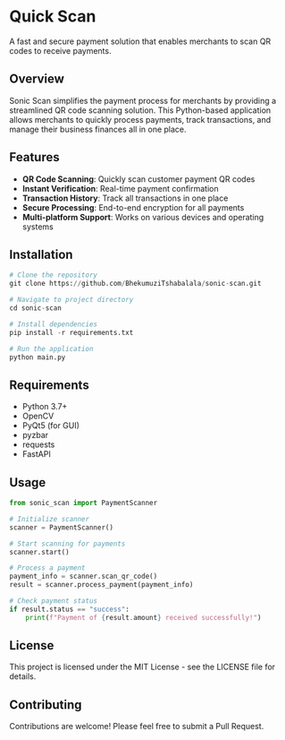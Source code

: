 # Quick Scan

A fast and secure payment solution that enables merchants to scan QR codes to receive payments.

## Overview

Sonic Scan simplifies the payment process for merchants by providing a streamlined QR code scanning solution. This Python-based application allows merchants to quickly process payments, track transactions, and manage their business finances all in one place.

## Features

- **QR Code Scanning**: Quickly scan customer payment QR codes
- **Instant Verification**: Real-time payment confirmation
- **Transaction History**: Track all transactions in one place
- **Secure Processing**: End-to-end encryption for all payments
- **Multi-platform Support**: Works on various devices and operating systems

## Installation

```python
# Clone the repository
git clone https://github.com/BhekumuziTshabalala/sonic-scan.git

# Navigate to project directory
cd sonic-scan

# Install dependencies
pip install -r requirements.txt

# Run the application
python main.py
```

## Requirements

- Python 3.7+
- OpenCV
- PyQt5 (for GUI)
- pyzbar
- requests
- FastAPI


## Usage

```python
from sonic_scan import PaymentScanner

# Initialize scanner
scanner = PaymentScanner()

# Start scanning for payments
scanner.start()

# Process a payment
payment_info = scanner.scan_qr_code()
result = scanner.process_payment(payment_info)

# Check payment status
if result.status == "success":
    print(f"Payment of {result.amount} received successfully!")
```

## License

This project is licensed under the MIT License - see the LICENSE file for details.

## Contributing

Contributions are welcome! Please feel free to submit a Pull Request.
